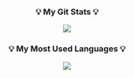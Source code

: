 <!--
**iamzieun/iamzieun** is a ✨ _special_ ✨ repository because its `README.md` (this file) appears on your GitHub profile.

Here are some ideas to get you started:

- 🔭 I’m currently working on ...
- 🌱 I’m currently learning ...
- 👯 I’m looking to collaborate on ...
- 🤔 I’m looking for help with ...
- 💬 Ask me about ...
- 📫 How to reach me: ...
- 😄 Pronouns: ...
- ⚡ Fun fact: ...
-->
<!--![Anurag's GitHub stats](https://github-readme-stats.vercel.app/api?username=iamzieun&show_icons=true&theme=radical)-->
<h3 align="center">💡 My Git Stats 💡</h3>
<p align="center">
  <a href="https://github.com/iamzieun">
    <img align="center" src="https://github-readme-stats.vercel.app/api?username=iamzieun&hide_title=true&show_icons=true&include_all_commits=true&theme=nord"&rank_icon=true"/>
  </a>
</p>

</p>
<h3 align="center">💡 My Most Used Languages 💡</h3>
<p align="center">
  <a href="https://github.com/iamzieun">
    <img align="center" src="https://github-readme-stats.vercel.app/api/top-langs/?username=iamzieun&layout=compact&show_icons=true&show_owner=ture&hide_title=true&theme=nord&hide=jupyter%20notebook" />
  </a>
</p>
